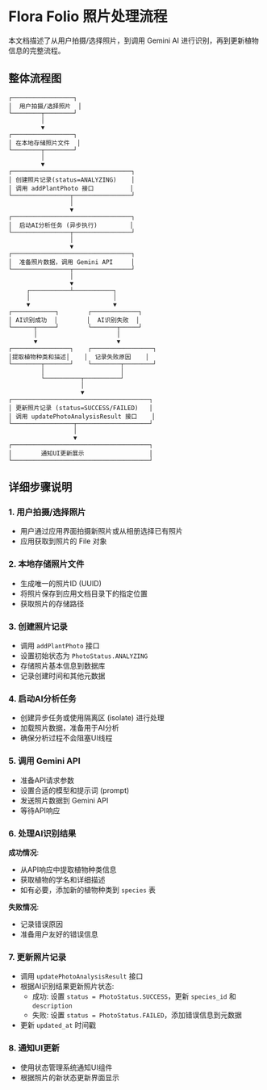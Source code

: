 # Flora Folio 照片处理流程

本文档描述了从用户拍摄/选择照片，到调用 Gemini AI 进行识别，再到更新植物信息的完整流程。

## 整体流程图

```
┌─────────────────┐
│  用户拍摄/选择照片  │
└────────┬────────┘
         │
         ▼
┌─────────────────┐
│ 在本地存储照片文件  │
└────────┬────────┘
         │
         ▼
┌─────────────────────────────────┐
│ 创建照片记录(status=ANALYZING)    │
│ 调用 addPlantPhoto 接口          │
└────────────────┬────────────────┘
                 │
                 ▼
┌─────────────────────────────────┐
│  启动AI分析任务 (异步执行)         │
└────────────────┬────────────────┘
                 │
                 ▼
┌─────────────────────────────────┐
│  准备照片数据，调用 Gemini API     │
└────────────────┬────────────────┘
                 │
                 ▼
     ┌───────────┴───────────┐
     │                       │
     ▼                       ▼
┌────────────┐        ┌─────────────┐
│ AI识别成功  │        │  AI识别失败  │
└──────┬─────┘        └───────┬─────┘
       │                      │
       ▼                      ▼
┌────────────────┐    ┌─────────────────┐
│提取植物种类和描述│    │  记录失败原因    │
└────────┬───────┘    └────────┬────────┘
         │                     │
         └──────────┬──────────┘
                    │
                    ▼
┌──────────────────────────────────────┐
│ 更新照片记录 (status=SUCCESS/FAILED)   │
│ 调用 updatePhotoAnalysisResult 接口    │
└─────────────────┬────────────────────┘
                  │
                  ▼
┌──────────────────────────────────────┐
│        通知UI更新展示                  │
└──────────────────────────────────────┘
```

## 详细步骤说明

### 1. 用户拍摄/选择照片

- 用户通过应用界面拍摄新照片或从相册选择已有照片
- 应用获取到照片的 File 对象

### 2. 本地存储照片文件

- 生成唯一的照片ID (UUID)
- 将照片保存到应用文档目录下的指定位置
- 获取照片的存储路径

### 3. 创建照片记录

- 调用 `addPlantPhoto` 接口
- 设置初始状态为 `PhotoStatus.ANALYZING`
- 存储照片基本信息到数据库
- 记录创建时间和其他元数据

### 4. 启动AI分析任务

- 创建异步任务或使用隔离区 (isolate) 进行处理
- 加载照片数据，准备用于AI分析
- 确保分析过程不会阻塞UI线程

### 5. 调用 Gemini API

- 准备API请求参数
- 设置合适的模型和提示词 (prompt)
- 发送照片数据到 Gemini API
- 等待API响应

### 6. 处理AI识别结果

**成功情况**:
- 从API响应中提取植物种类信息
- 获取植物的学名和详细描述
- 如有必要，添加新的植物种类到 `species` 表

**失败情况**:
- 记录错误原因
- 准备用户友好的错误信息

### 7. 更新照片记录

- 调用 `updatePhotoAnalysisResult` 接口
- 根据AI识别结果更新照片状态:
  - 成功: 设置 `status = PhotoStatus.SUCCESS`，更新 `species_id` 和 `description`
  - 失败: 设置 `status = PhotoStatus.FAILED`，添加错误信息到元数据
- 更新 `updated_at` 时间戳

### 8. 通知UI更新

- 使用状态管理系统通知UI组件
- 根据照片的新状态更新界面显示


